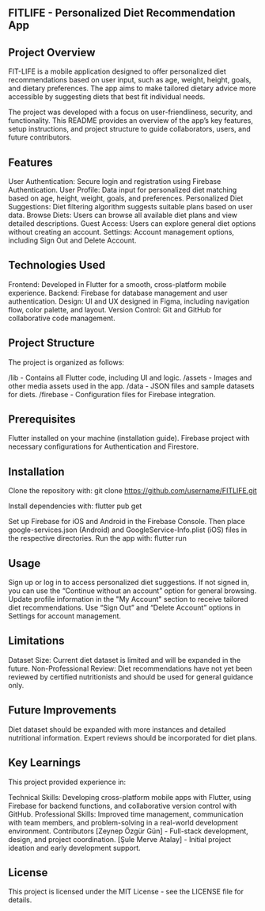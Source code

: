 ## FITLIFE - Personalized Diet Recommendation App
## Project Overview
FIT-LIFE is a mobile application designed to offer personalized diet recommendations based on user input, such as age, weight, height, goals, and dietary preferences. The app aims to make tailored dietary advice more accessible by suggesting diets that best fit individual needs.

The project was developed with a focus on user-friendliness, security, and functionality. This README provides an overview of the app’s key features, setup instructions, and project structure to guide collaborators, users, and future contributors.

## Features
User Authentication: Secure login and registration using Firebase Authentication.
User Profile: Data input for personalized diet matching based on age, height, weight, goals, and preferences.
Personalized Diet Suggestions: Diet filtering algorithm suggests suitable plans based on user data.
Browse Diets: Users can browse all available diet plans and view detailed descriptions.
Guest Access: Users can explore general diet options without creating an account.
Settings: Account management options, including Sign Out and Delete Account.

## Technologies Used
Frontend: Developed in Flutter for a smooth, cross-platform mobile experience.
Backend: Firebase for database management and user authentication.
Design: UI and UX designed in Figma, including navigation flow, color palette, and layout.
Version Control: Git and GitHub for collaborative code management.

## Project Structure
The project is organized as follows:

/lib - Contains all Flutter code, including UI and logic.
/assets - Images and other media assets used in the app.
/data - JSON files and sample datasets for diets.
/firebase - Configuration files for Firebase integration.

## Prerequisites
Flutter installed on your machine (installation guide).
Firebase project with necessary configurations for Authentication and Firestore.

## Installation
Clone the repository with:
git clone https://github.com/username/FITLIFE.git

Install dependencies with:
flutter pub get

Set up Firebase for iOS and Android in the Firebase Console. Then place google-services.json (Android) and GoogleService-Info.plist (iOS) files in the respective directories. Run the app with:
flutter run

## Usage
Sign up or log in to access personalized diet suggestions. If not signed in, you can use the “Continue without an account” option for general browsing. Update profile information in the "My Account" section to receive tailored diet recommendations. Use “Sign Out” and “Delete Account” options in Settings for account management.

## Limitations
Dataset Size: Current diet dataset is limited and will be expanded in the future.
Non-Professional Review: Diet recommendations have not yet been reviewed by certified nutritionists and should be used for general guidance only.

## Future Improvements
Diet dataset should be expanded with more instances and detailed nutritional information.
Expert reviews should be incorporated for diet plans.

## Key Learnings
This project provided experience in:

Technical Skills: Developing cross-platform mobile apps with Flutter, using Firebase for backend functions, and collaborative version control with GitHub.
Professional Skills: Improved time management, communication with team members, and problem-solving in a real-world development environment.
Contributors
[Zeynep Özgür Gün] - Full-stack development, design, and project coordination.
[Şule Merve Atalay] - Initial project ideation and early development support.

## License
This project is licensed under the MIT License - see the LICENSE file for details.
